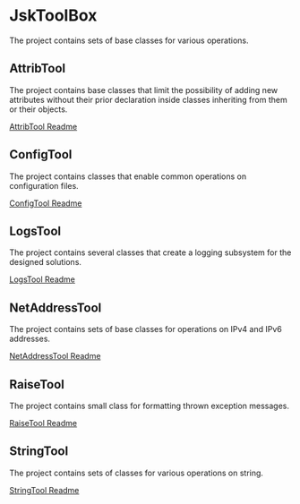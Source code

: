 # JskToolBox

The project contains sets of base classes for various operations.

## AttribTool

The project contains base classes that limit the possibility of adding new attributes without their prior declaration inside classes inheriting from them or their objects.

[AttribTool Readme](https://github.com/Szumak75/JskToolBox/blob/master/docs/AttribTool.md)

## ConfigTool

The project contains classes that enable common operations on configuration files.

[ConfigTool Readme](https://github.com/Szumak75/JskToolBox/blob/master/docs/ConfigTool.md)

## LogsTool

The project contains several classes that create a logging subsystem for the designed solutions.

[LogsTool Readme](https://github.com/Szumak75/JskToolBox/blob/master/docs/LogsTool.md)

## NetAddressTool

The project contains sets of base classes for operations on IPv4 and IPv6 addresses.

[NetAddressTool Readme](https://github.com/Szumak75/JskToolBox/blob/master/docs/NetAddressTool.md)

## RaiseTool

The project contains small class for formatting thrown exception messages.

[RaiseTool Readme](https://github.com/Szumak75/JskToolBox/blob/master/docs/RaiseTool.md)

## StringTool

The project contains sets of classes for various operations on string.

[StringTool Readme](https://github.com/Szumak75/JskToolBox/blob/master/docs/StringTool.md)

